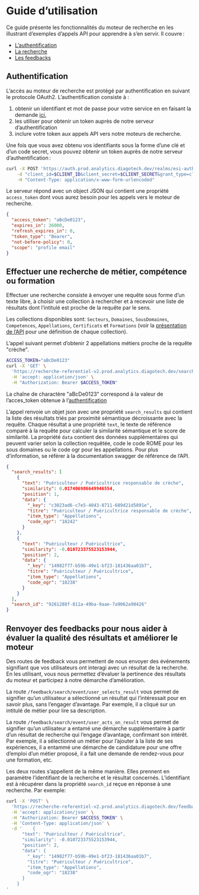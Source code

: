 # Guide d’utilisation

Ce guide présente les fonctionnalités du moteur de recherche en les illustrant d’exemples d’appels API pour apprendre à s’en servir. Il couvre :

- [L’authentification](#authentification)
- [La recherche](#effectuer-une-recherche-de-m%C3%A9tier-comp%C3%A9tence-ou-formation)
- [Les feedbacks](#renvoyer-des-feedbacks-pour-nous-aider-%C3%A0-%C3%A9valuer-la-qualit%C3%A9-des-r%C3%A9sultats-et-am%C3%A9liorer-le-moteur)


## Authentification

L’accès au moteur de recherche est protégé par authentification en suivant le protocole OAuth2. L’authentification consiste à :

1. obtenir un identifiant et mot de passe pour votre service en en faisant la demande [ici](https://diagoriente.beta.gouv.fr/contact), 
2. les utiliser pour obtenir un token auprès de notre serveur d’authentification
3. inclure votre token aux appels API vers notre moteurs de recherche.

Une fois que vous avez obtenu vos identifiants sous la forme d’une clé et d’un code secret, vous pouvez obtenir un token auprès de notre serveur d’authentification :

```sh
curl -X POST 'https://auth.prod.analytics.diagotech.dev/realms/esi-auth-keycloack/protocol/openid-connect/token' \
    -d "client_id=$CLIENT_ID&client_secret=$CLIENT_SECRET&grant_type=client_credentials" \
    -H "Content-Type: application/x-www-form-urlencoded"
```

Le serveur répond avec un object JSON qui contient une propriété `access_token` dont vous aurez besoin pour les appels vers le moteur de recherche.

```json
{
  "access_token": "aBcDe0123",
  "expires_in": 36000,
  "refresh_expires_in": 0,
  "token_type": "Bearer",
  "not-before-policy": 0,
  "scope": "profile email"
}

```


## Effectuer une recherche de métier, compétence ou formation

Effectuer une recherche consiste à envoyer une requête sous forme d’un texte libre, à choisir une collection à rechercher et à recevoir une liste de résultats dont l’intitulé est proche de la requête par le sens.

Les collections disponibles sont: `Secteurs`, `Domaines`, `SousDomaines`, `Competences`, `Appellations`, `Certificats` et `Formations` (voir la [présentation de l’API](./presentation.md) pour une définition de chaque collection).

L’appel suivant permet d’obtenir 2 appellations métiers proche de la requête "crèche".
 
```sh
ACCESS_TOKEN="aBcDe0123"
curl -X 'GET' \
  'https://recherche-referentiel-v2.prod.analytics.diagotech.dev/search/Appellations?query=cr%C3%A8che&nb_results=7' \
  -H 'accept: application/json' \
  -H "Authorization: Bearer $ACCESS_TOKEN"
```

La chaîne de charactère "aBcDe0123" correspond à la valeur de l’acces_token obtenue à l’[authentification](#authentification)

L’appel renvoie un objet json avec une propriété `search_results` qui contient la liste des résultats triés par proximité sémantique décroissante avec la requête. Chaque résultat a une propriété `text`, le texte de référence comparé à la requête pour calculer la similarité sémantique et le score de similarité. La propriété `data` contient des données supplémentaires qui peuvent varier selon la collection requêtée, code le code ROME pour les sous domaines ou le code ogr pour les appellations. Pour plus d’information, se référer à la documentation swagger de référence de l’API.

```json
{
  "search_results": [
    {
      "text": "Puériculteur / Puéricultrice responsable de crèche",
      "similarity": 0.017406986649946554,
      "position": 1,
      "data": {
        "_key": "c3023ad6-c7e5-4043-8711-689d21d5891e",
        "titre": "Puériculteur / Puéricultrice responsable de crèche",
        "item_type": "Appellations",
        "code_ogr": "18242"
      }
    },
    {
      "text": "Puériculteur / Puéricultrice",
      "similarity": -0.010723375523153944,
      "position": 2,
      "data": {
        "_key": "14982f77-b59b-49e1-bf23-181436aa01b7",
        "titre": "Puériculteur / Puéricultrice",
        "item_type": "Appellations",
        "code_ogr": "18238"
      }
    }
  ],
  "search_id": "9261288f-811a-49ba-9aae-7a9062a90426"
}
```


## Renvoyer des feedbacks pour nous aider à évaluer la qualité des résultats et améliorer le moteur

Des routes de feedback vous permettent de nous envoyer des événements signifiant que vos utilisateurs ont interagi avec un résultat de la recherche. En les utilisant, vous nous permettez d’évaluer la pertinence des résultats du moteur et participez à notre démarche d’amélioration.

La route `/feedback/search/event/user_selects_result` vous permet de signifier qu’un utilisateur a sélectionné un résultat qui l’intéressait pour en savoir plus, sans l’engager d’avantage. Par exemple, il a cliqué sur un intitulé de métier pour lire sa description.

La route `/feedback/search/event/user_acts_on_result` vous permet de signifier qu’un utilisateur a entamé une démarche supplémentaire à partir d’un résultat de recherche qui l’engage d’avantage, confirmant son intérêt. Par exemple, il a sélectionné un métier pour l’ajouter à la liste de ses expériences, il a entammé une démarche de candidature pour une offre d’emploi d’un métier proposé, il a fait une demande de rendez-vous pour une formation, etc.

Les deux routes s’appellent de la même manière. Elles prennent en paramètre l’identifiant de la recherche et le résultat concernés. L’identifiant est à récupérer dans la propriété `search_id` reçue en réponse à une recherche. Par exemple:

```sh
curl -X 'POST' \
  'https://recherche-referentiel-v2.prod.analytics.diagotech.dev/feedback/search/event/user_acts_on_result?search_id=9261288f-811a-49ba-9aae-7a9062a90426' \
  -H 'accept: application/json' \
  -H "Authorization: Bearer $ACCESS_TOKEN" \
  -H 'Content-Type: application/json' \
  -d '    {
      "text": "Puériculteur / Puéricultrice",
      "similarity": -0.010723375523153944,
      "position": 2,
      "data": {
        "_key": "14982f77-b59b-49e1-bf23-181436aa01b7",
        "titre": "Puériculteur / Puéricultrice",
        "item_type": "Appellations",
        "code_ogr": "18238"
      }
    }
'
```